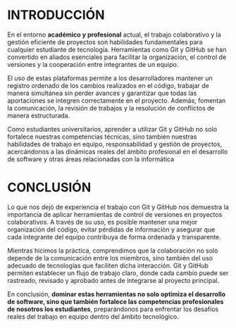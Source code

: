 # INTRODUCCIÓN

En el entorno **académico y profesional** actual, el trabajo colaborativo y la gestión eficiente de proyectos son habilidades fundamentales para cualquier estudiante de tecnología. Herramientas como Git y GitHub se han convertido en aliados esenciales para facilitar la organización, el control de versiones y la cooperación entre integrantes de un equipo.

El uso de estas plataformas permite a los desarrolladores mantener un registro ordenado de los cambios realizados en el código, trabajar de manera simultánea sin perder avances y garantizar que todas las aportaciones se integren correctamente en el proyecto. Además, fomentan la comunicación, la revisión de trabajos y la resolución de conflictos de manera estructurada.

Como estudiantes universitarios, aprender a utilizar Git y GitHub no solo fortalece nuestras competencias técnicas, sino también nuestras habilidades de trabajo en equipo, responsabilidad y gestión de proyectos, acercándonos a las dinámicas reales del ámbito profesional en el desarrollo de software y otras áreas relacionadas con la informática


# CONCLUSIÓN

Lo que nos dejó de experiencia el trabajo con Git y GitHub nos demuestra la importancia de aplicar herramientas de control de versiones en proyectos colaborativos. A través de su uso, es posible mantener una mejor organización del código, evitar pérdidas de información y asegurar que cada integrante del equipo contribuya de forma ordenada y transparente.

Mientras hicimos la práctica, comprendimos que la colaboración no solo depende de la comunicación entre los miembros, sino también del uso adecuado de tecnologías que faciliten dicha interacción. Git y GitHub permiten establecer un flujo de trabajo claro, donde cada cambio puede ser rastreado, revisado y aprobado antes de integrarse al proyecto principal.

En conclusión, **dominar estas herramientas no solo optimiza el desarrollo de software, sino que también fortalece las competencias profesionales de nosotros los estudiantes**, preparándonos para enfrentar los desafíos reales del trabajo en equipo dentro del ámbito tecnológico.
